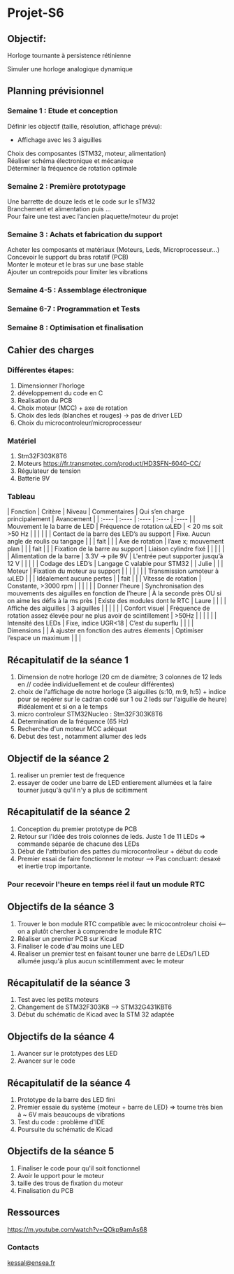 # Projet-S6
## Objectif:

Horloge tournante à persistence rétinienne

Simuler une horloge analogique dynamique
## Planning prévisionnel

### Semaine 1 : Etude et conception

Définir les objectif (taille, résolution, affichage prévu):

- Affichage avec les 3 aiguilles

Choix des composantes (STM32, moteur, alimentation)  
Réaliser schéma électronique et mécanique   
Déterminer la fréquence de rotation optimale

### Semaine 2 : Première prototypage 

Une barrette de douze leds et le code sur le sTM32  
Branchement et alimentation puis …  
Pour faire une test avec l’ancien plaquette/moteur du projet

### Semaine 3 : Achats et fabrication du support

Acheter les composants et matériaux (Moteurs, Leds, Microprocesseur…)  
Concevoir le support du bras rotatif (PCB)  
Monter le moteur et le bras sur une base stable  
Ajouter un contrepoids pour limiter les vibrations

### Semaine 4-5 : Assemblage électronique 

### Semaine 6-7 : Programmation et Tests

### Semaine 8 : Optimisation et finalisation

## Cahier des charges

### Différentes étapes:
1. Dimensionner l’horloge 
2. développement du code en C
3. Realisation du PCB
4. Choix moteur (MCC) + axe de rotation
5. Choix des leds (blanches et rouges) → pas de driver LED
6. Choix du microcontroleur/microprocesseur 

### Matériel
1. Stm32F303K8T6
2. Moteurs https://fr.transmotec.com/product/HD3SFN-6040-CC/
3. Régulateur de tension 
4. Batterie 9V

### Tableau 

| Fonction | Critère | Niveau | Commentaires  | Qui s’en charge principalement | Avancement |
| :---- | :---- | :---- | :---- | :---- |
| Mouvement le la barre de LED | Fréquence de rotation ωLED | \< 20 ms soit  \>50 Hz |  |  |  |
|  | Contact de la barre des LED’s au support | Fixe. Aucun angle de roulis ou tangage  |  |  | fait |
|  | Axe de rotation | l’axe x; mouvement plan |  |  | fait |
|  | Fixation de la barre au support  | Liaison cylindre fixé |  |  |  |
|  | Alimentation de la barre | 3.3V → pile 9V | L'entrée peut supporter jusqu’à 12 V |  |  |
|  | Codage des LED’s | Langage C valable pour STM32 |  | Julie |  |
| Moteur | Fixation du moteur au support  |  |  |  |  |
|  | Transmission ωmoteur à ωLED  |  |  | Idéalement aucune pertes |  | fait |
|  | Vitesse de rotation | Constante, \>3000 rpm |  |  |  |  |
| Donner l’heure  | Synchronisation des mouvements des aiguilles en fonction de l’heure  | À la seconde près  OU si on aime les défis à la ms près | Existe des modules dont le RTC | Laure |  |
|  | Affiche des aiguilles | 3 aiguilles  |  |  |  |  |
| Confort visuel | Fréquence de rotation assez élevée pour ne plus avoir de scintillement  | \>50Hz |  |  |  |
|  | Intensité des LEDs  | Fixe, indice UGR\<18 | C’est du superflu |  |  |
| Dimensions  |  | À ajuster en fonction des autres élements | Optimiser l’espace un maximum |  |  |

## Récapitulatif de la séance 1
1. Dimension de notre horloge (20 cm de diamètre; 3 colonnes de 12 leds en // codée individuellement et de couleur différentes)
2. choix de l'affichage de notre horloge (3 aiguilles (s:10, m:9, h:5) + indice pour se repérer sur le cadran codé sur 1 ou 2 leds sur l'aiguille de heure) #idéalement et si on a le temps 
3. micro controleur STM32Nucleo : Stm32F303K8T6
4. Determination de la fréquence (65 Hz)
5. Recherche d'un moteur MCC adéquat
6. Debut des test , notamment allumer des leds

## Objectif de la séance 2
1. realiser un premier test de frequence
2. essayer de coder une barre de LED entierement allumées et la faire tourner jusqu'à qu'il n'y a plus de scitimment

## Récapitulatif de la séance 2
1. Conception du premier prototype de PCB
2. Retour sur l'idée des trois colonnes de leds. Juste 1 de 11 LEDs => commande séparée de chacune des LEDs
3. Début de l'attribution des pattes du microcontrolleur + début du code
4. Premier essai de faire fonctionner le moteur --> Pas concluant: desaxé et inertie trop importante. 
    
### Pour recevoir l'heure en temps réel il faut un module RTC 


## Objectifs de la séance 3
1. Trouver le bon module RTC compatible avec le micocontroleur choisi <-- on a plutôt chercher à comprendre le module RTC
2. Réaliser un premier PCB sur Kicad
3. Finaliser le code d'au moins une LED
4. Realiser un premier test en faisant touner une barre de LEDs/1 LED allumée jusqu'à plus aucun scintillemment avec le moteur

## Récapitulatif de la séance 3
1. Test avec les petits moteurs
2. Changement de STM32F303K8 --> STM32G431KBT6
3. Début du schématic de Kicad avec la STM 32 adaptée

## Objectifs de la séance 4
1. Avancer sur le prototypes des LED
2. Avancer sur le code

## Récapitulatif de la séance 4
1. Prototype de la barre des LED fini
2. Premier essaie du système {moteur + barre de LED} => tourne très bien à ~ 6V mais beaucoups de vibrations
4. Test du code : problème d'IDE
5. Poursuite du schématic de Kicad 

## Objectifs de la séance 5
1. Finaliser le code pour qu'il soit fonctionnel
2. Avoir le upport pour le moteur
3. taille des trous de fixation du moteur
4. Finalisation du PCB

## Ressources 
https://m.youtube.com/watch?v=QOkp9amAs68


### Contacts

kessal@ensea.fr
